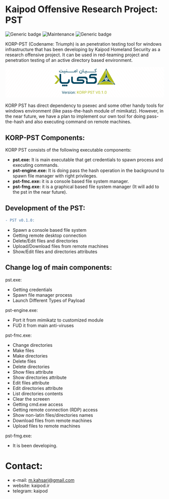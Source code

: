 # Kaipod Offensive Research Project: PST
![Generic badge](https://img.shields.io/badge/version-0.1.0-red.svg)
![Maintenance](https://img.shields.io/badge/Maintained%3F-yes-green.svg)
![Generic badge](https://img.shields.io/badge/Windows-Passed-blue.svg)

KORP-PST (Codename: Triumph) is an penetration testing tool for windows infrastructure that has been developing by Kaipod Homeland Security as a research offensive project. It can be used in red-teaming project and penetration testing of an active directory based environment. 

<p align="center">
<img src="https://github.com/kaipodresearch/korp-pst/blob/main/kaipod-logo.png">
</p>

KORP PST has direct dependency to psexec and some other handy tools for windows environment (like pass-the-hash module of mimikatz). However, in the near future, we have a plan to implement our own tool for doing pass-the-hash and also executing command on remote machines. 

## KORP-PST Components:
KORP PST consists of the following executable components:
- **pst.exe:** It is main executable that get credentials to spawn process and executing commands.
- **pst-engine.exe:** It is doing pass the hash operation in the background to spawn file manager with right privileges.
- **pst-fmc.exe:** it is a console based file system manager.
- **pst-fmg.exe:** it is a graphical based file system manager (It will add to the pst in the near future).

## Development of the PST:
```diff
- PST v0.1.0:
```
- Spawn a console based file system
- Getting remote desktop connection
- Delete/Edit files and directories
- Upload/Download files from remote machines
- Show/Edit files and directories attributes

## Change log of main components:

pst.exe:
- Getting credentials
- Spawn file manager process
- Launch Different Types of Payload

pst-engine.exe:
- Port it from mimikatz to customized module
- FUD it from main anti-viruses

pst-fmc.exe:
- Change directories
- Make files
- Make directories
- Delete files
- Delete directories
- Show files attribute
- Show directories attribute
- Edit files attribute
- Edit directories attribute
- List directories contents
- Clear the screeen
- Getting cmd.exe access
- Getting remote connection (RDP) access
- Show non-latin files/directories names
- Download files from remote machines
- Upload files to remote machines

pst-fmg.exe:
- It is been developing.

# Contact:
- e-mail: m.kahsari@gmail.com
- website: kaipod.ir
- telegram: kaipod
